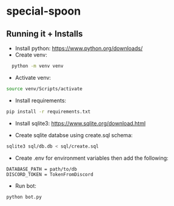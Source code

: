 # special-spoon

## Running it + Installs

- Install python: <https://www.python.org/downloads/>
- Create venv:

```bash
  python -m venv venv
```

- Activate venv:

```bash
source venv/Scripts/activate
```

- Install requirements:

```bash
pip install -r requirements.txt
```

- Install sqlite3: <https://www.sqlite.org/download.html>

- Create sqlite databse using create.sql schema:

```bash
sqlite3 sql/db.db < sql/create.sql
```

- Create .env for environment variables then add the following:

```text
DATABASE_PATH = path/to/db
DISCORD_TOKEN = TokenFromDiscord
```

- Run bot:

```bash
python bot.py
```
